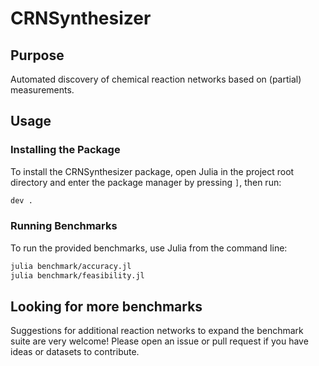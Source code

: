 # CRNSynthesizer

## Purpose
Automated discovery of chemical reaction networks based on (partial) measurements.

## Usage

### Installing the Package
To install the CRNSynthesizer package, open Julia in the project root directory and enter the package manager by pressing `]`, then run:

```julia
dev .
```

### Running Benchmarks
To run the provided benchmarks, use Julia from the command line:

```sh
julia benchmark/accuracy.jl
julia benchmark/feasibility.jl
```

<!-- ### Running a Search for Your Own Measurements
To use CRNSynthesizer with your own (partial) measurements:

1. Prepare your measurement data in a format similar to the examples in `benchmark/data/`.
2. Write a Julia script that loads your data and runs the synthesizer. For example:

```julia
using CRNSynthesizer
# Load your data (replace with your file)
data = include("benchmark/data/your_data.jl")
# Run the synthesizer
result = CRNSynthesizer.synthesize(data)
println(result)
```

3. Run your script with Julia:

```sh
julia your_script.jl
``` -->


## Looking for more benchmarks
Suggestions for additional reaction networks to expand the benchmark suite are very welcome! Please open an issue or pull request if you have ideas or datasets to contribute.
